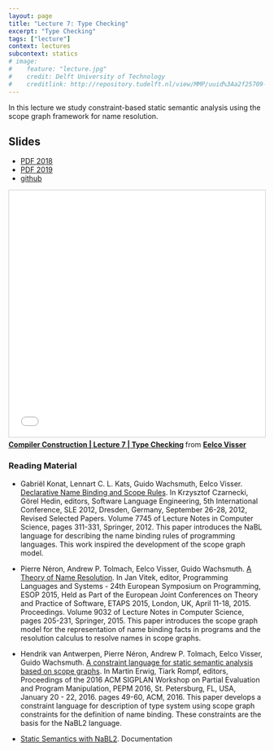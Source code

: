 ```yaml
---
layout: page
title: "Lecture 7: Type Checking"
excerpt: "Type Checking"
tags: ["lecture"]
context: lectures
subcontext: statics
# image:
#    feature: "lecture.jpg"
#    credit: Delft University of Technology
#    creditlink: http://repository.tudelft.nl/view/MMP/uuid%3Aa2f25709-c56e-453e-9394-4a05acf603a4/
---
```


In this lecture we study constraint-based static semantic analysis using the scope graph framework for name resolution.


## Slides

- [PDF 2018](https://github.com/TUDelft-CS4200-2019/lectures/raw/master/07-type-checking/CS4200-2018-7-type-checking.pdf)
- [PDF 2019](https://github.com/TUDelft-CS4200-2019/lectures/raw/master/07-type-checking/CS4200-2019-7-type-checking.pdf)
- [github](https://github.com/TUDelft-CS4200-2019/lectures/tree/master/07-type-checking)

<iframe src="//www.slideshare.net/slideshow/embed_code/key/xxXCCYh8Iwi2jI" width="595" height="485" frameborder="0" marginwidth="0" marginheight="0" scrolling="no" style="border:1px solid #CCC; border-width:1px; margin-bottom:5px; max-width: 100%;" allowfullscreen> </iframe> <div style="margin-bottom:5px"> <strong> <a href="//www.slideshare.net/eelcovisser/compiler-construction-lecture-7-type-checking" title="Compiler Construction | Lecture 7 | Type Checking" target="_blank">Compiler Construction | Lecture 7 | Type Checking</a> </strong> from <strong><a href="https://www.slideshare.net/eelcovisser" target="_blank">Eelco Visser</a></strong> </div>


### Reading Material

- Gabriël Konat, Lennart C. L. Kats, Guido Wachsmuth, Eelco Visser. [Declarative Name Binding and Scope Rules](http://dx.doi.org/10.1007/978-3-642-36089-3_18). In Krzysztof Czarnecki, Görel Hedin, editors, Software Language Engineering, 5th International Conference, SLE 2012, Dresden, Germany, September 26-28, 2012, Revised Selected Papers. Volume 7745 of Lecture Notes in Computer Science, pages 311-331, Springer, 2012. This paper introduces the NaBL language for describing the name binding rules of programming languages. This work inspired the development of the scope graph model.

- Pierre Néron, Andrew P. Tolmach, Eelco Visser, Guido Wachsmuth. [A Theory of Name Resolution](http://dx.doi.org/10.1007/978-3-662-46669-8_9). In Jan Vitek, editor, Programming Languages and Systems - 24th European Symposium on Programming, ESOP 2015, Held as Part of the European Joint Conferences on Theory and Practice of Software, ETAPS 2015, London, UK, April 11-18, 2015. Proceedings. Volume 9032 of Lecture Notes in Computer Science, pages 205-231, Springer, 2015. This paper introduces the scope graph model for the representation of name binding facts in programs and the resolution calculus to resolve names in scope graphs.

- Hendrik van Antwerpen, Pierre Néron, Andrew P. Tolmach, Eelco Visser, Guido Wachsmuth. [A constraint language for static semantic analysis based on scope graphs](http://doi.acm.org/10.1145/2847538.2847543). In Martin Erwig, Tiark Rompf, editors, Proceedings of the 2016 ACM SIGPLAN Workshop on Partial Evaluation and Program Manipulation, PEPM 2016, St. Petersburg, FL, USA, January 20 - 22, 2016. pages 49-60, ACM, 2016. This paper develops a constraint language for description of type system using scope graph constraints for the definition of name binding. These constraints are the basis for the NaBL2 language.

- [Static Semantics with NaBL2](http://www.metaborg.org/en/latest/source/langdev/meta/lang/nabl2/index.html). Documentation
